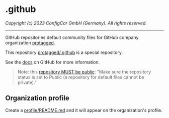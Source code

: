 # .github

*Copyright (c) 2023 ConfigCar GmbH (Germany). All rights reserved.*

-------

GitHub repositories default community files for GitHub company organization [protagged](https://github.com/protagged).

This repository [protagged/.github](https://github.com/protagged/.github) is a special repository.

See the [docs](https://docs.github.com/en/communities/setting-up-your-project-for-healthy-contributions/creating-a-default-community-health-file) on GitHub for more information.

> Note: this [repository MUST be public](https://docs.github.com/en/communities/setting-up-your-project-for-healthy-contributions/creating-a-default-community-health-file#creating-a-repository-for-default-files): "Make sure the repository status is set to Public (a repository for default files cannot be private)."

## Organization profile

Create a [profile/README.md](profile/README.md) and it will appear on the organization's profile.
